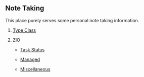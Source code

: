 ## Note Taking

This place purely serves some personal note taking information.

1. [Type Class](type-class.md)

2. ZIO 

    * [Task Status](zio-task-status.md)

    * [Managed](zio-managed.md)

    * [Miscellaneous](zio-miscellaneous.md)
